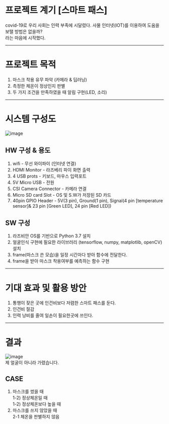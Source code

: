 # 프로젝트 계기 [스마트 패스]
covid-19로 우리 사회는 인력 부족에 시달렸다. 사물 인터넷(IOT)를 이용하여 도움을 보탤 방법은 없을까? <br>
라는 마음에 시작했다.

---
# 프로젝트 목적
1. 마스크 착용 유무 파악 (카메라 & 딥러닝)
2. 측정한 체온이 정상인지 판별
3. 두 가지 조건을 만족하였을 때 알림 구현(LED, 소리)

---
# 시스템 구성도 
![image](https://github.com/minseojo/mask-recognition-system/assets/64322765/d65aaf50-900e-4e67-91ca-559c91be9321)

## HW 구성 & 용도
1. wifi - 무선 와이파이 (인터넷 연결)
2. HDMI Monitor - 라즈베리 파이 화면 출력
3. 4 USB prots - 키보드, 마우스 입력포트
4. 5V Micro USB - 전원 
5. CSI Camera Connector - 카메라 연결
6. Micro SD card Slot - OS 및 S.W가 저장된 SD 카드 
7. 40pin GPIO Header - 5V(3 pin), Ground(1 pin), Signal(4 pin [temperature sensor]& 23 pin [Green LED], 24 pin [Red LED])

## SW 구성
1. 라즈비안 OS를 기반으로 Python 3.7 설치
2. 얼굴인식 구현에 필요한 라이브러리 (tensorflow, numpy, matplotlib, openCV) 설치
3. frame(마스크 쓴 모습)을 일정 시간마다 받아 함수에 전달한다.
4. frame을 받아 마스크 착용여부를 예측하는 함수 구현

---
# 기대 효과 및 활용 방안
1. 통행이 잦은 곳에 인건비보다 저렴한 스마트 패스를 둔다.
2. 인건비 절감
3. 인력 낭비를 줄여 일손이 필요한곳에 쓰인다.

---
# 결과
![image](https://github.com/minseojo/mask-recognition-system/assets/64322765/20deb5b6-00e6-4f3d-9401-097898588406)
<br>
제 얼굴이 아니라 가렸습니다.

## CASE
1) 마스크를 썼을 때 <br>
	1-2) 정상체온일 때 <br>
	1-2) 정상체온보다 높을 때
2) 마스크를 쓰지 않았을 때 <br>
	2-1 체온을 판별하지 않음



